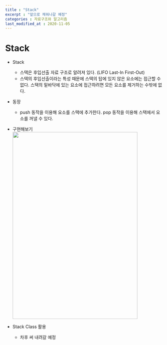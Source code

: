 ```yaml
---
title : "Stack"
excerpt : "앞으로 채워나갈 예정"
categories : 자료구조와 알고리즘
last_modified_at : 2020-11-05
---    
```

# Stack  

- Stack  
  - 스택은 후입선출 자료 구조로 알려져 있다. (LIFO Last-In First-Out)  
  - 스택의 후입선출이라는 특성 때문에 스택의 탑에 있지 않은 요소에는 접근할 수 없다. 스택의 밑바닥에 있는 요소에 접근하려면 모든 요소를 제거하는 수밖에 없다.  
    
- 동장  
  - push 동작을 이용해 요소를 스택에 추가한다. pop 동작을 이용해 스택에서 요소를 꺼낼 수 있다.  


- 구현해보기  
  <img src = "/images/StackClass.png" width ="400px" height ="600px">
    
- Stack Class 활용  
  - 차후 써 내려갈 예정

